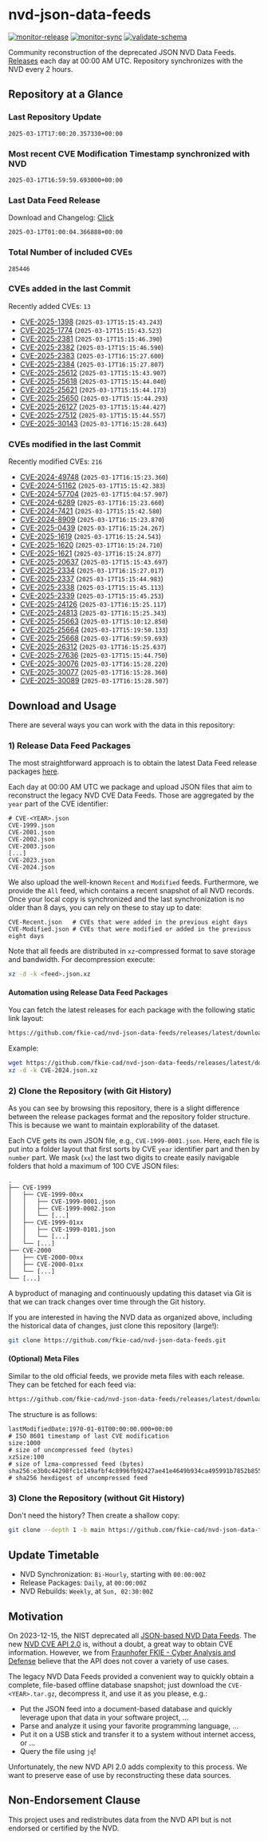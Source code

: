# nvd-json-data-feeds

[![monitor-release](https://github.com/fkie-cad/nvd-json-data-feeds/actions/workflows/monitor_release.yml/badge.svg)](https://github.com/fkie-cad/nvd-json-data-feeds/actions/workflows/monitor_release.yml)
[![monitor-sync](https://github.com/fkie-cad/nvd-json-data-feeds/actions/workflows/monitor_sync.yml/badge.svg)](https://github.com/fkie-cad/nvd-json-data-feeds/actions/workflows/monitor_sync.yml)
[![validate-schema](https://github.com/fkie-cad/nvd-json-data-feeds/actions/workflows/validate_schema.yml/badge.svg)](https://github.com/fkie-cad/nvd-json-data-feeds/actions/workflows/validate_schema.yml)

Community reconstruction of the deprecated JSON NVD Data Feeds.
[Releases](https://github.com/fkie-cad/nvd-json-data-feeds/releases/latest) each day at 00:00 AM UTC.
Repository synchronizes with the NVD every 2 hours.

## Repository at a Glance

### Last Repository Update

```plain
2025-03-17T17:00:20.357330+00:00
```

### Most recent CVE Modification Timestamp synchronized with NVD

```plain
2025-03-17T16:59:59.693000+00:00
```

### Last Data Feed Release

Download and Changelog: [Click](https://github.com/fkie-cad/nvd-json-data-feeds/releases/latest)

```plain
2025-03-17T01:00:04.366888+00:00
```

### Total Number of included CVEs

```plain
285446
```

### CVEs added in the last Commit

Recently added CVEs: `13`

- [CVE-2025-1398](CVE-2025/CVE-2025-13xx/CVE-2025-1398.json) (`2025-03-17T15:15:43.243`)
- [CVE-2025-1774](CVE-2025/CVE-2025-17xx/CVE-2025-1774.json) (`2025-03-17T15:15:43.523`)
- [CVE-2025-2381](CVE-2025/CVE-2025-23xx/CVE-2025-2381.json) (`2025-03-17T15:15:46.390`)
- [CVE-2025-2382](CVE-2025/CVE-2025-23xx/CVE-2025-2382.json) (`2025-03-17T15:15:46.590`)
- [CVE-2025-2383](CVE-2025/CVE-2025-23xx/CVE-2025-2383.json) (`2025-03-17T16:15:27.600`)
- [CVE-2025-2384](CVE-2025/CVE-2025-23xx/CVE-2025-2384.json) (`2025-03-17T16:15:27.807`)
- [CVE-2025-25612](CVE-2025/CVE-2025-256xx/CVE-2025-25612.json) (`2025-03-17T15:15:43.907`)
- [CVE-2025-25618](CVE-2025/CVE-2025-256xx/CVE-2025-25618.json) (`2025-03-17T15:15:44.040`)
- [CVE-2025-25621](CVE-2025/CVE-2025-256xx/CVE-2025-25621.json) (`2025-03-17T15:15:44.173`)
- [CVE-2025-25650](CVE-2025/CVE-2025-256xx/CVE-2025-25650.json) (`2025-03-17T15:15:44.293`)
- [CVE-2025-26127](CVE-2025/CVE-2025-261xx/CVE-2025-26127.json) (`2025-03-17T15:15:44.427`)
- [CVE-2025-27512](CVE-2025/CVE-2025-275xx/CVE-2025-27512.json) (`2025-03-17T15:15:44.557`)
- [CVE-2025-30143](CVE-2025/CVE-2025-301xx/CVE-2025-30143.json) (`2025-03-17T16:15:28.643`)


### CVEs modified in the last Commit

Recently modified CVEs: `216`

- [CVE-2024-49748](CVE-2024/CVE-2024-497xx/CVE-2024-49748.json) (`2025-03-17T16:15:23.360`)
- [CVE-2024-51162](CVE-2024/CVE-2024-511xx/CVE-2024-51162.json) (`2025-03-17T15:15:42.383`)
- [CVE-2024-57704](CVE-2024/CVE-2024-577xx/CVE-2024-57704.json) (`2025-03-17T15:04:57.907`)
- [CVE-2024-6289](CVE-2024/CVE-2024-62xx/CVE-2024-6289.json) (`2025-03-17T16:15:23.660`)
- [CVE-2024-7421](CVE-2024/CVE-2024-74xx/CVE-2024-7421.json) (`2025-03-17T15:15:42.580`)
- [CVE-2024-8909](CVE-2024/CVE-2024-89xx/CVE-2024-8909.json) (`2025-03-17T16:15:23.870`)
- [CVE-2025-0439](CVE-2025/CVE-2025-04xx/CVE-2025-0439.json) (`2025-03-17T16:15:24.267`)
- [CVE-2025-1619](CVE-2025/CVE-2025-16xx/CVE-2025-1619.json) (`2025-03-17T16:15:24.543`)
- [CVE-2025-1620](CVE-2025/CVE-2025-16xx/CVE-2025-1620.json) (`2025-03-17T16:15:24.710`)
- [CVE-2025-1621](CVE-2025/CVE-2025-16xx/CVE-2025-1621.json) (`2025-03-17T16:15:24.877`)
- [CVE-2025-20637](CVE-2025/CVE-2025-206xx/CVE-2025-20637.json) (`2025-03-17T15:15:43.697`)
- [CVE-2025-2334](CVE-2025/CVE-2025-23xx/CVE-2025-2334.json) (`2025-03-17T16:15:27.017`)
- [CVE-2025-2337](CVE-2025/CVE-2025-23xx/CVE-2025-2337.json) (`2025-03-17T15:15:44.983`)
- [CVE-2025-2338](CVE-2025/CVE-2025-23xx/CVE-2025-2338.json) (`2025-03-17T15:15:45.113`)
- [CVE-2025-2339](CVE-2025/CVE-2025-23xx/CVE-2025-2339.json) (`2025-03-17T15:15:45.253`)
- [CVE-2025-24126](CVE-2025/CVE-2025-241xx/CVE-2025-24126.json) (`2025-03-17T16:15:25.117`)
- [CVE-2025-24813](CVE-2025/CVE-2025-248xx/CVE-2025-24813.json) (`2025-03-17T16:15:25.343`)
- [CVE-2025-25663](CVE-2025/CVE-2025-256xx/CVE-2025-25663.json) (`2025-03-17T15:10:12.850`)
- [CVE-2025-25664](CVE-2025/CVE-2025-256xx/CVE-2025-25664.json) (`2025-03-17T15:19:50.133`)
- [CVE-2025-25668](CVE-2025/CVE-2025-256xx/CVE-2025-25668.json) (`2025-03-17T16:59:59.693`)
- [CVE-2025-26312](CVE-2025/CVE-2025-263xx/CVE-2025-26312.json) (`2025-03-17T16:15:25.637`)
- [CVE-2025-27636](CVE-2025/CVE-2025-276xx/CVE-2025-27636.json) (`2025-03-17T15:15:44.750`)
- [CVE-2025-30076](CVE-2025/CVE-2025-300xx/CVE-2025-30076.json) (`2025-03-17T16:15:28.220`)
- [CVE-2025-30077](CVE-2025/CVE-2025-300xx/CVE-2025-30077.json) (`2025-03-17T16:15:28.360`)
- [CVE-2025-30089](CVE-2025/CVE-2025-300xx/CVE-2025-30089.json) (`2025-03-17T16:15:28.507`)


## Download and Usage

There are several ways you can work with the data in this repository:

### 1) Release Data Feed Packages

The most straightforward approach is to obtain the latest Data Feed release packages [here](https://github.com/fkie-cad/nvd-json-data-feeds/releases/latest).

Each day at 00:00 AM UTC we package and upload JSON files that aim to reconstruct the legacy NVD CVE Data Feeds.
Those are aggregated by the `year` part of the CVE identifier:

```
# CVE-<YEAR>.json
CVE-1999.json
CVE-2001.json
CVE-2002.json
CVE-2003.json
[...]
CVE-2023.json
CVE-2024.json
```

We also upload the well-known `Recent` and `Modified` feeds.
Furthermore, we provide the `All` feed, which contains a recent snapshot of all NVD records.
Once your local copy is synchronized and the last synchronization is no older than 8 days, you can rely on these to stay up to date:

```plain
CVE-Recent.json   # CVEs that were added in the previous eight days
CVE-Modified.json # CVEs that were modified or added in the previous eight days
```

Note that all feeds are distributed in `xz`-compressed format to save storage and bandwidth.
For decompression execute:

```sh
xz -d -k <feed>.json.xz
```

#### Automation using Release Data Feed Packages

You can fetch the latest releases for each package with the following static link layout:

```sh
https://github.com/fkie-cad/nvd-json-data-feeds/releases/latest/download/CVE-<YEAR>.json.xz
```

Example:

```sh
wget https://github.com/fkie-cad/nvd-json-data-feeds/releases/latest/download/CVE-2024.json.xz
xz -d -k CVE-2024.json.xz
```

### 2) Clone the Repository (with Git History)

As you can see by browsing this repository, there is a slight difference between the release packages format and the repository folder structure.
This is because we want to maintain explorability of the dataset.

Each CVE gets its own JSON file, e.g., `CVE-1999-0001.json`.
Here, each file is put into a folder layout that first sorts by CVE `year` identifier part and then by `number` part.
We mask (`xx`) the last two digits to create easily navigable folders that hold a maximum of 100 CVE JSON files:

```plain
.
├── CVE-1999
│   ├── CVE-1999-00xx
│   │   ├── CVE-1999-0001.json
│   │   ├── CVE-1999-0002.json
│   │   └── [...]
│   ├── CVE-1999-01xx
│   │   ├── CVE-1999-0101.json
│   │   └── [...]
│   └── [...]
├── CVE-2000
│   ├── CVE-2000-00xx
│   ├── CVE-2000-01xx
│   └── [...]
└── [...]
```

A byproduct of managing and continuously updating this dataset via Git is that we can track changes over time through the Git history.

If you are interested in having the NVD data as organized above, including the historical data of changes, just clone this repository (large!):

```sh
git clone https://github.com/fkie-cad/nvd-json-data-feeds.git
```

#### (Optional) Meta Files

Similar to the old official feeds, we provide meta files with each release. They can be fetched for each feed via:

```sh
https://github.com/fkie-cad/nvd-json-data-feeds/releases/latest/download/CVE-<YEAR>.meta
```

The structure is as follows:

```plain
lastModifiedDate:1970-01-01T00:00:00.000+00:00                          # ISO 8601 timestamp of last CVE modification
size:1000                                                               # size of uncompressed feed (bytes)
xzSize:100                                                              # size of lzma-compressed feed (bytes)
sha256:e3b0c44298fc1c149afbf4c8996fb92427ae41e4649b934ca495991b7852b855 # sha256 hexdigest of uncompressed feed
```

### 3) Clone the Repository (without Git History)

Don't need the history? Then create a shallow copy:

```sh
git clone --depth 1 -b main https://github.com/fkie-cad/nvd-json-data-feeds.git
```


## Update Timetable

* NVD Synchronization: `Bi-Hourly`, starting with `00:00:00Z`
* Release Packages: `Daily`, at `00:00:00Z`
* NVD Rebuilds: `Weekly`, at `Sun, 02:30:00Z`


## Motivation

On 2023-12-15, the NIST deprecated all [JSON-based NVD Data Feeds](https://nvd.nist.gov/vuln/data-feeds#divRetirementBanner-1).
The new [NVD CVE API 2.0](https://nvd.nist.gov/developers/vulnerabilities) is, without a doubt, a great way to obtain CVE information.
However, we from [Fraunhofer FKIE - Cyber Analysis and Defense](https://www.fkie.fraunhofer.de/en/departments/cad.html) believe that the API does not cover a variety of use cases.

The legacy NVD Data Feeds provided a convenient way to quickly obtain a complete, file-based offline database snapshot; just download the `CVE-<YEAR>.tar.gz`, decompress it, and use it as you please, e.g.:

- Put the JSON feed into a document-based database and quickly leverage upon that data in your software project, ...
- Parse and analyze it using your favorite programming language, ...
- Put it on a USB stick and transfer it to a system without internet access, or ...
- Query the file using `jq`!

Unfortunately, the new NVD API 2.0 adds complexity to this process.
We want to preserve ease of use by reconstructing these data sources.

## Non-Endorsement Clause

This project uses and redistributes data from the NVD API but is not endorsed or certified by the NVD.